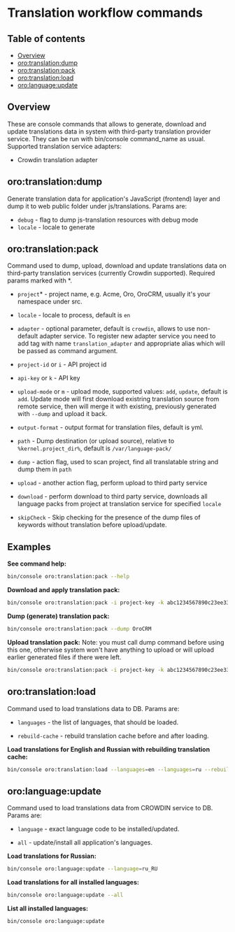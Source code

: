 Translation workflow commands
=============================

Table of contents
----------------

- [Overview](#overview)
- [oro:translation:dump](#orotranslationdump)
- [oro:translation:pack](#orotranslationpack)
- [oro:translation:load](#orotranslationload)
- [oro:language:update](#orolanguageupdate)

Overview
----------

These are console commands that allows to generate, download and update translations data in system with third-party translation provider service. They can be run with bin/console command_name as usual.
Supported translation service adapters:

- Crowdin translation adapter

oro:translation:dump
-------------
Generate translation data for application's JavaScript (frontend) layer and dump it to web public folder under js/translations.
Params are:

- `debug` - flag to dump js-translation resources with debug mode
- `locale` - locale to generate

oro:translation:pack
------------------
Command used to dump, upload, download and update translations data on third-party translation services (currently Crowdin supported). Required params marked with *.

- `project`* - project name, e.g. Acme, Oro, OroCRM, usually it's your namespace under src.

- `locale` - locale to process, default is `en`

- `adapter` - optional parameter, default is `crowdin`, allows to use non-default adapter service. To register new adapter service you need to add tag with name `translation_adapter` and appropriate alias which will be passed as command argument. 

- `project-id` or `i` - API project id

- `api-key` or `k` - API key

- `upload-mode` or `m` - upload mode, supported values: `add`, `update`, default is `add`. Update mode will first download existring translation source from remote service, then will merge it with existing, previously generated with `--dump` and upload it back.

- `output-format` - output format for translation files, default is yml.

- `path` - Dump destination (or upload source), relative to `%kernel.project_dir%`, default is `/var/language-pack/`

- `dump` - action flag, used to scan project, find all translatable string and dump them in `path`

- `upload` - another action flag, perform upload to third party service

- `download` - perform download to third party service, downloads all language packs from project at translation service for specified `locale`

- `skipCheck` - Skip checking for the presence of the dump files of keywords without translation before upload/update.

Examples
------------------

**See command help:**
```bash
bin/console oro:translation:pack --help
```

**Download and apply translation pack:**
```bash
bin/console oro:translation:pack -i project-key -k abc1234567890c23ee33a767adb --download OroCRM

```

**Dump (generate) translation pack:**
```bash
bin/console oro:translation:pack --dump OroCRM
```

**Upload translation pack:**
Note: you must call dump command before using this one, otherwise system won't have anything to upload or will upload earlier generated files if there were left.
```bash
bin/console oro:translation:pack -i project-key -k abc1234567890c23ee33a767adb --upload OroCRM
```

oro:translation:load
--------------------
Command  used to load translations data to DB.
Params are:

- `languages` - the list of languages, that should be loaded.

- `rebuild-cache` - rebuild translation cache before and after loading.

**Load translations for English and Russian with rebuilding translation cache:**
```bash
bin/console oro:translation:load --languages=en --languages=ru --rebuild-cache
```

oro:language:update
--------------------
Command  used to load translations data from CROWDIN service to DB.
Params are:

- `language` - exact language code to be installed/updated.

- `all` - update/install all application's languages.

**Load translations for Russian:**
```bash
bin/console oro:language:update --language=ru_RU
```
**Load translations for all installed languages:**
```bash
bin/console oro:language:update --all
```

**List all installed languages:**
```bash
bin/console oro:language:update
```
